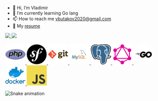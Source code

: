 - 👋 Hi, I’m Vladimir
- 🌱 I’m currently learning Go lang
- 📫 How to reach me vbutakov2020@gmail.com
- 📄 My <a href="https://career.habr.com/vbutakov12" rel="nofollow">resume</a>

<div>
  <a href="https://github.com/VladimirButakov">
  <img height="180em" src="https://github-readme-stats.vercel.app/api?username=VladimirButakov&show_icons=true&theme=dracula&include_all_commits=true&count_private=true"/>
  <img height="180em" src="https://github-readme-stats.vercel.app/api/top-langs/?username=VladimirButakov&layout=compact&langs_count=7&theme=dracula"/>
</div>

</br>
<a href="/topics/php" class="no-underline flex-grow-0">
          <img src="https://raw.githubusercontent.com/github/explore/ccc16358ac4530c6a69b1b80c7223cd2744dea83/topics/php/php.png" class="rounded mr-3" width="64" height="64" alt="php">
      </a>
<a href="/topics/symfony" class="no-underline flex-grow-0">
          <img src="https://raw.githubusercontent.com/github/explore/d0c5a5e31e1776ad62379ef5f6b703bcf107d3a3/topics/symfony/symfony.png" class="rounded mr-3" width="64" height="64" alt="symfony">
      </a>
<a href="/topics/git" class="no-underline flex-grow-0">
          <img src="https://raw.githubusercontent.com/github/explore/80688e429a7d4ef2fca1e82350fe8e3517d3494d/topics/git/git.png" class="rounded mr-3" width="64" height="64" alt="git">
</a>
<a href="/topics/mysql" class="no-underline flex-grow-0">
          <img src="https://raw.githubusercontent.com/github/explore/80688e429a7d4ef2fca1e82350fe8e3517d3494d/topics/mysql/mysql.png" class="rounded mr-3" width="64" height="64" alt="mysql">
      </a>
<a href="/topics/postgresql" class="no-underline flex-grow-0">
          <img src="https://raw.githubusercontent.com/github/explore/80688e429a7d4ef2fca1e82350fe8e3517d3494d/topics/postgresql/postgresql.png" class="rounded mr-3" width="64" height="64" alt="postgresql">
      </a>
<a href="/topics/graphql" class="no-underline flex-grow-0">
          <img src="https://raw.githubusercontent.com/github/explore/e65ef46ef3e7bc457c93622f6a89fe8d3fd131d5/topics/graphql/graphql.png" class="rounded mr-3" width="64" height="64" alt="graphql">
      </a>
<a href="/topics/go" class="no-underline flex-grow-0">
          <img src="https://raw.githubusercontent.com/github/explore/80688e429a7d4ef2fca1e82350fe8e3517d3494d/topics/go/go.png"  width="64" height="64" alt="go" style="max-width: 100%; background: white; border-radius: 30px 30px;">
</a>
<a href="/topics/docker" class="no-underline flex-grow-0">
          <img src="https://raw.githubusercontent.com/github/explore/80688e429a7d4ef2fca1e82350fe8e3517d3494d/topics/docker/docker.png" class="rounded mr-3" width="64" height="64" alt="docker">
</a>
<a href="/topics/javascript" class="no-underline flex-grow-0">
          <img src="https://raw.githubusercontent.com/github/explore/80688e429a7d4ef2fca1e82350fe8e3517d3494d/topics/javascript/javascript.png" class="rounded mr-3" width="64" height="64" alt="javascript">
</a>

![Snake animation](https://github.com/VladimirButakov/VladimirButakov/blob/output/github-snake.svg#gh-dark-mode-only)

